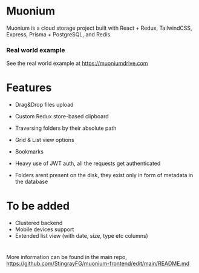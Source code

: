 # Muonium

Muonium is a cloud storage project built with React + Redux, TailwindCSS, Express, Prisma + PostgreSQL, and Redis.

### Real world example

See the real world example at https://muoniumdrive.com

# Features

- Drag&Drop files upload
- Custom Redux store-based clipboard
- Traversing folders by their absolute path
- Grid & List view options
- Bookmarks

- Heavy use of JWT auth, all the requests get authenticated
- Folders arent present on the disk, they exist only in form of metadata in the database

# To be added
- Clustered backend
- Mobile devices support
- Extended list view (with date, size, type etc columns)

# 
More information can be found in the main repo, https://github.com/StingrayFG/muonium-frontend/edit/main/README.md
